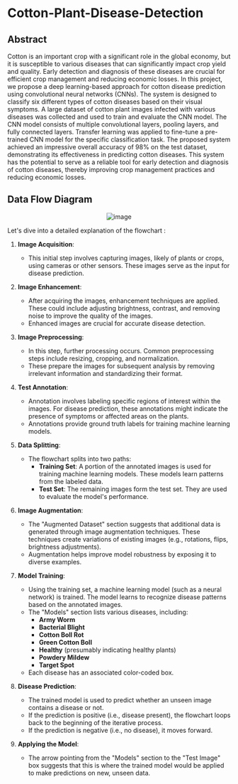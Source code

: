 # Cotton-Plant-Disease-Detection

## Abstract

Cotton is an important crop with a significant role in the global economy, but it is susceptible to various diseases that can significantly impact crop yield and quality. Early detection and diagnosis of these diseases are crucial for efficient crop management and reducing economic losses. In this project, we propose a deep learning-based approach for cotton disease prediction using convolutional neural networks (CNNs). The system is designed to classify six different types of cotton diseases based on their visual symptoms. A large dataset of cotton plant images infected with various diseases was collected and used to train and evaluate the CNN model. The CNN model consists of multiple convolutional layers, pooling layers, and fully connected layers. Transfer learning was applied to fine-tune a pre-trained CNN model for the specific classification task. The proposed system achieved an impressive overall accuracy of 98% on the test dataset, demonstrating its effectiveness in predicting cotton diseases. This system has the potential to serve as a reliable tool for early detection and diagnosis of cotton diseases, thereby improving crop management practices and reducing economic losses.





## Data Flow Diagram

<div align="center">
  
![image](https://github.com/kunjankanani/Cotton_Plant_Disease_Detection/assets/115248453/f7df5d67-12c4-4540-a8c2-bb2ea835be5c)

</div>

Let's dive into a detailed explanation of the flowchart :

1. **Image Acquisition**:
   - This initial step involves capturing images, likely of plants or crops, using cameras or other sensors. These images serve as the input for disease prediction.

2. **Image Enhancement**:
   - After acquiring the images, enhancement techniques are applied. These could include adjusting brightness, contrast, and removing noise to improve the quality of the images.
   - Enhanced images are crucial for accurate disease detection.

3. **Image Preprocessing**:
   - In this step, further processing occurs. Common preprocessing steps include resizing, cropping, and normalization.
   - These prepare the images for subsequent analysis by removing irrelevant information and standardizing their format.

4. **Test Annotation**:
   - Annotation involves labeling specific regions of interest within the images. For disease prediction, these annotations might indicate the presence of symptoms or affected areas on the plants.
   - Annotations provide ground truth labels for training machine learning models.

5. **Data Splitting**:
   - The flowchart splits into two paths:
     - **Training Set**: A portion of the annotated images is used for training machine learning models. These models learn patterns from the labeled data.
     - **Test Set**: The remaining images form the test set. They are used to evaluate the model's performance.

6. **Image Augmentation**:
   - The "Augmented Dataset" section suggests that additional data is generated through image augmentation techniques. These techniques create variations of existing images (e.g., rotations, flips, brightness adjustments).
   - Augmentation helps improve model robustness by exposing it to diverse examples.

7. **Model Training**:
   - Using the training set, a machine learning model (such as a neural network) is trained. The model learns to recognize disease patterns based on the annotated images.
   - The "Models" section lists various diseases, including:
     - **Army Worm**
     - **Bacterial Blight**
     - **Cotton Boll Rot**
     - **Green Cotton Boll**
     - **Healthy** (presumably indicating healthy plants)
     - **Powdery Mildew**
     - **Target Spot**
   - Each disease has an associated color-coded box.

8. **Disease Prediction**:
   - The trained model is used to predict whether an unseen image contains a disease or not.
   - If the prediction is positive (i.e., disease present), the flowchart loops back to the beginning of the iterative process.
   - If the prediction is negative (i.e., no disease), it moves forward.

9. **Applying the Model**:
   - The arrow pointing from the "Models" section to the "Test Image" box suggests that this is where the trained model would be applied to make predictions on new, unseen data.

